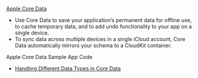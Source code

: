 [Apple Core Data](https://developer.apple.com/documentation/coredata/)

* Use Core Data to save your application’s permanent data for offline use, to cache temporary data, and to add undo functionality to your app on a single device.
* To sync data across multiple devices in a single iCloud account, Core Data automatically mirrors your schema to a CloudKit container.

Apple Core Data Sample App Code

* [Handling Different Data Types in Core Data](https://developer.apple.com/documentation/coredata/handling_different_data_types_in_core_data)
